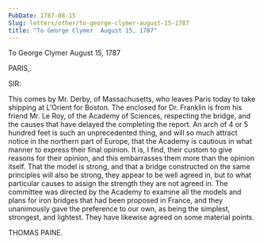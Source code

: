 ```yaml
---
PubDate: 1787-08-15
Slug: letters/other/to-george-clymer-august-15-1787
title: "To George Clymer  August 15, 1787"
---
```


   To George Clymer  August 15, 1787

   PARIS,.

   SIR:

   This comes by Mr. Derby, of Massachusetts, who leaves Paris today to take
   shipping at L'Orient for Boston. The enclosed for Dr. Franklin is from his
   friend Mr. Le Roy, of the Academy of Sciences, respecting the bridge, and
   the causes that have delayed the completing the report. An arch of 4 or 5
   hundred feet is such an unprecedented thing, and will so much attract
   notice in the northern part of Europe, that the Academy is cautious in
   what manner to express their final opinion. It is, I find, their custom to
   give reasons for their opinion, and this embarrasses them more than the
   opinion itself. That the model is strong, and that a bridge constructed on
   the same principles will also be strong, they appear to be well agreed in,
   but to what particular causes to assign the strength they are not agreed
   in. The committee was directed by the Academy to examine all the models
   and plans for iron bridges that had been proposed in France, and they
   unanimously gave the preference to our own, as being the simplest,
   strongest, and lightest. They have likewise agreed on some material
   points.

   THOMAS PAINE.


